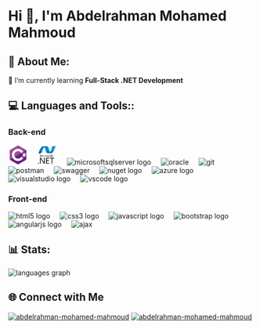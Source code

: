 # Hi 👋, I'm Abdelrahman Mohamed Mahmoud
## 💫 About Me:
🌱 I’m currently learning **Full-Stack .NET Development**

## 💻 Languages and Tools::
### Back-end 
<p align="left">
  <!-- Backend Technologies -->
  <img src="https://raw.githubusercontent.com/devicons/devicon/master/icons/csharp/csharp-original.svg" alt="csharp" width="40" height="40"/>
    <img width="12" />
  <img src="https://raw.githubusercontent.com/devicons/devicon/master/icons/dot-net/dot-net-original-wordmark.svg" alt="dotnet" width="40" height="40"/>
    <img width="12" />
  <img src="https://cdn.jsdelivr.net/gh/devicons/devicon/icons/microsoftsqlserver/microsoftsqlserver-plain.svg" height="40" alt="microsoftsqlserver logo"  />
  <img width="12" />
  <img src="https://github.com/user-attachments/assets/2742c69b-4cef-4130-abdf-5ef9cc9486c8" alt="oracle" width="40" height="40"/>
    <img width="12" />
  <img src="https://www.vectorlogo.zone/logos/git-scm/git-scm-icon.svg" alt="git" width="40" height="40"/>
    <img width="12" />
  <img src="https://www.vectorlogo.zone/logos/getpostman/getpostman-icon.svg" alt="postman" width="40" height="40"/>
    <img width="12" />
  <img src="https://github.com/user-attachments/assets/4c59f410-3cdb-4d08-85b5-a93d33f9fba2" alt="swagger" width="40" height="40"/>
  <img width="12" />
  <img src="https://cdn.jsdelivr.net/gh/devicons/devicon/icons/nuget/nuget-original.svg" height="40" alt="nuget logo"  />
  <img width="12" />
  <img src="https://cdn.jsdelivr.net/gh/devicons/devicon/icons/azure/azure-original.svg" height="40" alt="azure logo"  />
  <img width="12" />
  <img src="https://cdn.jsdelivr.net/gh/devicons/devicon/icons/visualstudio/visualstudio-plain.svg" height="40" alt="visualstudio logo"  />
  <img width="12" />
  <img src="https://cdn.jsdelivr.net/gh/devicons/devicon/icons/vscode/vscode-original.svg" height="40" alt="vscode logo"  />
</p>

### Front-end
<p align="left">
  <!-- Frontend Technologies -->
  <img src="https://cdn.jsdelivr.net/gh/devicons/devicon/icons/html5/html5-original.svg" height="40" alt="html5 logo"  />
  <img width="12" />
  <img src="https://cdn.jsdelivr.net/gh/devicons/devicon/icons/css3/css3-original.svg" height="40" alt="css3 logo"  />
  <img width="12" />
  <img src="https://cdn.jsdelivr.net/gh/devicons/devicon/icons/javascript/javascript-original.svg" height="40" alt="javascript logo"  />
  <img width="12" />
  <img src="https://cdn.jsdelivr.net/gh/devicons/devicon/icons/bootstrap/bootstrap-original.svg" height="40" alt="bootstrap logo"  />
  <img width="12" />
  <img src="https://cdn.jsdelivr.net/gh/devicons/devicon/icons/angularjs/angularjs-original.svg" height="40" alt="angularjs logo"  />
  <img width="12" />

  
  
  <img src="https://github.com/user-attachments/assets/f5c33daf-80e5-4c9b-81d2-691573d2a7ea" alt="ajax" style="width:auto;" height="40"/>
</p>


## 📊 Stats:
<div align="left">
  <img src="https://github-readme-stats.vercel.app/api/top-langs?username=AbdelrahmanMoh-Hussain&locale=en&hide_title=false&layout=compact&card_width=320&langs_count=5&theme=dracula&hide_border=false&order=2" height="150" alt="languages graph"  />
<!--   <img src="https://github-readme-activity-graph.vercel.app/graph?username=AbdelrahmanMoh-Hussain&radius=16&theme=react&area=true&order=5" height="300" alt="activity-graph graph"  /> -->
</div>

## 🌐 Connect with Me
<p align="left" style="margin-right:2px;"> 
<a href="https://linkedin.com/in/abdelrahman-mohamed-mahmoud" target="blank"><img align="center" src="https://raw.githubusercontent.com/rahuldkjain/github-profile-readme-generator/master/src/images/icons/Social/linked-in-alt.svg" alt="abdelrahman-mohamed-mahmoud" height="30" width="40" /></a>
  <a href="mailto:abdelrahman.mohamed7337@gmail.com" target="blank"><img align="center" src="https://github.com/user-attachments/assets/3da00920-aaf8-4c7b-9647-dc510c8232ae" alt="abdelrahman-mohamed-mahmoud" height="30" width="40" /></a>
</p>


